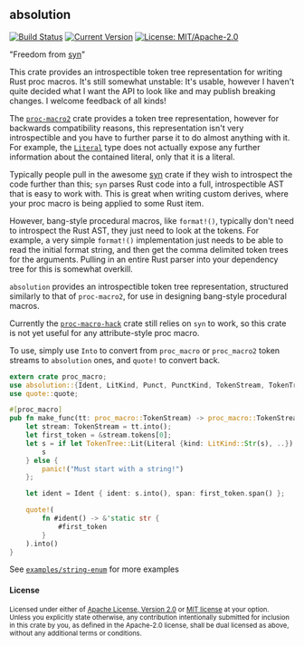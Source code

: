 ## absolution

[![Build Status](https://github.com/Manishearth/absolution/workflows/Tests/badge.svg)](https://github.com/manishearth/absolution/actions)
[![Current Version](https://meritbadge.herokuapp.com/absolution)](https://crates.io/crates/absolution)
[![License: MIT/Apache-2.0](https://img.shields.io/crates/l/absolution.svg)](#license)

"Freedom from [syn](https://github.com/dtolnay/syn/)"

This crate provides an introspectible token tree representation for writing Rust proc macros. It's still somewhat unstable: It's usable, however I haven't quite decided what I want the API to look like and may publish breaking changes. I welcome feedback of all kinds!

The [`proc-macro2`](https://docs.rs/proc-macro2/) crate provides a token tree representation, however for backwards compatibility reasons, this representation isn't very introspectible and you have to further parse it to do almost anything with it. For example, the [`Literal`](https://docs.rs/proc-macro2/1.0.9/proc_macro2/struct.Literal.html) type does not actually expose any further information about the contained literal, only that it is a literal.


Typically people pull in the awesome [syn](https://github.com/dtolnay/syn/) crate if they wish to introspect the code further than this; `syn` parses Rust code into a full, introspectible AST that is easy to work with. This is great when writing custom derives, where your proc macro is being applied to some Rust item.

However, bang-style procedural macros, like `format!()`, typically don't need to introspect the Rust AST, they just need to look at the tokens. For example, a very simple `format!()` implementation just needs to be able to read the initial format string, and then get the comma delimited token trees for the arguments. Pulling in an entire Rust parser into your dependency tree for this is somewhat overkill.

`absolution` provides an introspectible token tree representation, structured similarly to that of `proc-macro2`, for use in designing bang-style procedural macros.

Currently the [`proc-macro-hack`](https://docs.rs/proc-macro-hack/) crate still relies on `syn` to work, so this crate is not yet useful for any attribute-style proc macro.

To use, simply use `Into` to convert from `proc_macro` or `proc_macro2` token streams to `absolution` ones, and `quote!` to convert back.

```rust
extern crate proc_macro;
use absolution::{Ident, LitKind, Punct, PunctKind, TokenStream, TokenTree};
use quote::quote;

#[proc_macro]
pub fn make_func(tt: proc_macro::TokenStream) -> proc_macro::TokenStream {
    let stream: TokenStream = tt.into();
    let first_token = &stream.tokens[0];
    let s = if let TokenTree::Lit(Literal {kind: LitKind::Str(s), ..}) = &first_token {
        s
    } else {
        panic!("Must start with a string!")
    };

    let ident = Ident { ident: s.into(), span: first_token.span() };

    quote!(
        fn #ident() -> &'static str {
            #first_token
        }
    ).into()
}

```

See [`examples/string-enum`](github.com/manishearth/absolution/tree/master/examples/string-enum) for more examples

#### License

<sup>
Licensed under either of <a href="LICENSE-APACHE">Apache License, Version
2.0</a> or <a href="LICENSE-MIT">MIT license</a> at your option.
</sup>

<br>

<sub>
Unless you explicitly state otherwise, any contribution intentionally submitted
for inclusion in this crate by you, as defined in the Apache-2.0 license, shall
be dual licensed as above, without any additional terms or conditions.
</sub>
